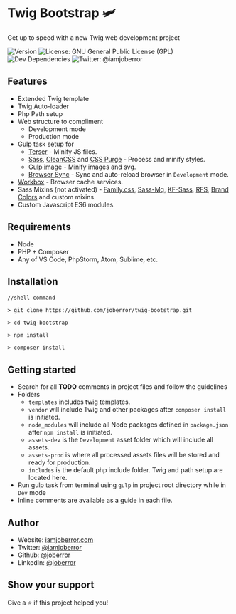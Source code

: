 
# Twig Bootstrap 🛩

Get up to speed with a new Twig web development project

 ![Version](https://img.shields.io/github/package-json/v/joberror/twig-bootstrap?color=green) ![License: GNU General Public License (GPL)](https://img.shields.io/github/license/joberror/twig-bootstrap) ![Dev Dependencies](https://img.shields.io/david/dev/joberror/twig-bootstrap?style=flat-square) ![Twitter: @iamjoberror](https://img.shields.io/twitter/follow/iamjoberror?style=social)

## Features

* Extended Twig template
* Twig Auto-loader
* Php Path setup
* Web structure to compliment
  * Development mode
  * Production mode
* Gulp task setup for
  * [Terser](https://github.com/terser/terser) - Minify JS files.
  * [Sass](https://github.com/sass/sass), [CleanCSS](https://github.com/scniro/gulp-clean-css) and [CSS Purge](https://github.com/rbtech/gulp-css-purge) - Process and minify styles.
  * [Gulp image](https://github.com/1000ch/gulp-image) - Minify images and svg.
  * [Browser Sync](https://github.com/BrowserSync/browser-sync) - Sync and auto-reload browser in `Development` mode.
* [Workbox](https://developers.google.com/web/tools/workbox) - Browser cache services.
* Sass Mixins (not activated) - [Family.css](https://lukyvj.github.io/family.scss/), [Sass-Mq](https://github.com/sass-mq/sass-mq), [KF-Sass](https://keyfram.milesalan.com/), [RFS](https://github.com/twbs/rfs), [Brand Colors](https://github.com/reimertz/brand-colors) and custom mixins.
* Custom Javascript ES6 modules.

## Requirements

* Node
* PHP + Composer
* Any of VS Code, PhpStorm, Atom, Sublime, etc.

## Installation

    //shell command

    > git clone https://github.com/joberror/twig-bootstrap.git

    > cd twig-bootstrap

    > npm install

    > composer install

## Getting started

* Search for all **TODO** comments in project files and follow the guidelines
* Folders
  * `templates` includes twig templates.
  * `vendor` will include Twig and other packages after `composer install` is initiated.
  * `node_modules` will include all Node packages defined in `package.json` after `npm install` is initiated.
  * `assets-dev` is the `Development` asset folder which will include all assets.
  * `assets-prod` is where all processed assets files will be stored and ready for production.
  * `includes` is the default php include folder. Twig and path setup are located here.
* Run gulp task from terminal using `gulp` in project root directory while in `Dev` mode
* Inline comments are available as a guide in each file.

## Author

* Website:  [iamjoberror.com](https://iamjoberror.com)
* Twitter:  [@iamjoberror](https://twitter.com/iamjoberror)
* Github:   [@joberror](https://github.com/joberror)
* LinkedIn: [@joberror](https://linkedin.com/in/joberror)

## Show your support

Give a ⭐️ if this project helped you!
